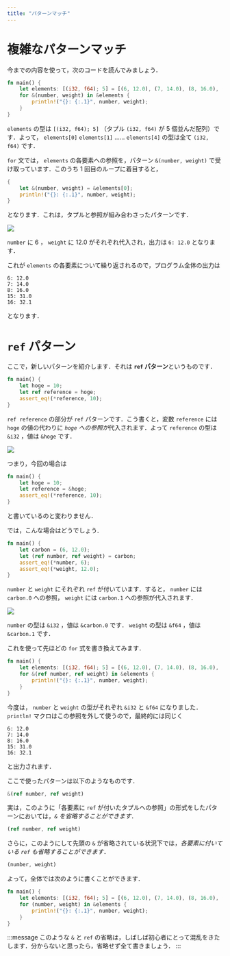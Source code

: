 ```yaml
---
title: "パターンマッチ"
---
```

# 複雑なパターンマッチ
今までの内容を使って，次のコードを読んでみましょう．
```rust
fn main() {
    let elements: [(i32, f64); 5] = [(6, 12.0), (7, 14.0), (8, 16.0), (15, 31.0), (16, 32.1)];
    for &(number, weight) in &elements {
        println!("{}: {:.1}", number, weight);
    }
}
```
`elements` の型は `[(i32, f64); 5]` （タプル `(i32, f64)` が 5 個並んだ配列）です．よって， `elements[0]` `elements[1]` …… `elements[4]` の型は全て `(i32, f64)` です．

`for` 文では， `elements` の各要素への参照を，パターン `&(number, weight)` で受け取っています．このうち 1 回目のループに着目すると，
```rust
{
    let &(number, weight) = &elements[0];
    println!("{}: {:.1}", number, weight);
}
```
となります．これは，タプルと参照が組み合わさったパターンです．

![](https://storage.googleapis.com/zenn-user-upload/8vgf3wta6i35lup25s4gh70eyi6h)

`number` に 6 ， `weight` に 12.0 がそれぞれ代入され，出力は `6: 12.0` となります．

これが `elements` の各要素について繰り返されるので，プログラム全体の出力は
```-:標準出力
6: 12.0
7: 14.0
8: 16.0
15: 31.0
16: 32.1
```
となります．
# `ref` パターン
ここで，新しいパターンを紹介します．それは **`ref` パターン**というものです．
```rust
fn main() {
    let hoge = 10;
    let ref reference = hoge;
    assert_eq!(*reference, 10);
}
```
`ref reference` の部分が `ref` パターンです．こう書くと，変数 `reference` には `hoge` の値の代わりに *`hoge` への参照が*代入されます．よって `reference` の型は `&i32` ，値は `&hoge` です．

![](https://storage.googleapis.com/zenn-user-upload/w1elkphpqshc85mexlx0e48tqsnp)

つまり，今回の場合は
```rust
fn main() {
    let hoge = 10;
    let reference = &hoge;
    assert_eq!(*reference, 10);
}
```

と書いているのと変わりません．

では，こんな場合はどうでしょう．
```rust
fn main() {
    let carbon = (6, 12.0);
    let (ref number, ref weight) = carbon;
    assert_eq!(*number, 6);
    assert_eq!(*weight, 12.0);
}
```
`number` と `weight` にそれぞれ `ref` が付いています．すると， `number` には `carbon.0` への参照， `weight` には `carbon.1` への参照が代入されます．

![](https://storage.googleapis.com/zenn-user-upload/vsxeukdya2a5gdeltrnye3kolc4p)

`number` の型は `&i32` ，値は `&carbon.0` です． `weight` の型は `&f64` ，値は `&carbon.1` です．

これを使って先ほどの `for` 式を書き換えてみます．
```rust
fn main() {
    let elements: [(i32, f64); 5] = [(6, 12.0), (7, 14.0), (8, 16.0), (15, 31.0), (16, 32.1)];
    for &(ref number, ref weight) in &elements {
        println!("{}: {:.1}", number, weight);
    }
}
```
今度は， `number` と `weight` の型がそれぞれ `&i32` と `&f64` になりました． `println!` マクロはこの参照を外して使うので，最終的には同じく
```-:標準出力
6: 12.0
7: 14.0
8: 16.0
15: 31.0
16: 32.1
```
と出力されます．

ここで使ったパターンは以下のようなものです．
```rust
&(ref number, ref weight)
```
実は，このように「各要素に `ref` が付いたタプルへの参照」の形式をしたパターンにおいては，*`&` を省略することができます*．
```rust
(ref number, ref weight)
```
さらに，このようにして先頭の `&` が省略されている状況下では，*各要素に付いている `ref` も省略することができます*．
```rust
(number, weight)
```
よって，全体では次のように書くことができます．
```rust
fn main() {
    let elements: [(i32, f64); 5] = [(6, 12.0), (7, 14.0), (8, 16.0), (15, 31.0), (16, 32.1)];
    for (number, weight) in &elements {
        println!("{}: {:.1}", number, weight);
    }
}
```
:::message
このような `&` と `ref` の省略は，しばしば初心者にとって混乱をきたします．分からないと思ったら，省略せず全て書きましょう．
:::
